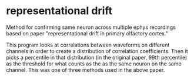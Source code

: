 # representational drift

Method for confirming same neuron across multiple ephys recordings based on paper "representational drift in primary olfactory cortex." 

This program looks at correlations between waveforms on different channels in order to create a distribution of correlation coefficients. Then it picks a percentile in that distribution (in the original paper, 99th percentile) as the threshold for what counts as the as the same neuron on the same channel. This was one of three methods used in the above paper.
